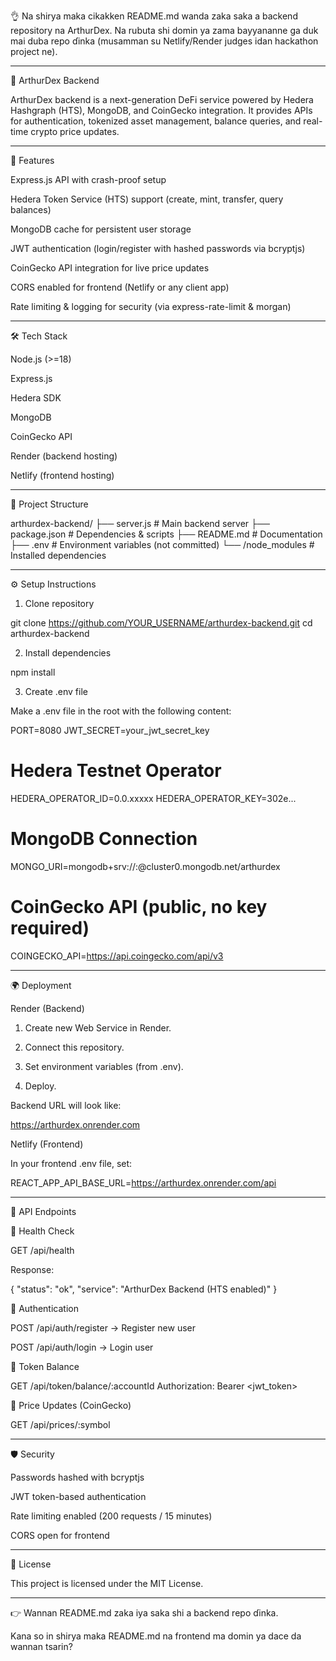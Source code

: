 👌 Na shirya maka cikakken README.md wanda zaka saka a backend repository na ArthurDex.
Na rubuta shi domin ya zama bayyananne ga duk mai duba repo ɗinka (musamman su Netlify/Render judges idan hackathon project ne).


---

📘 ArthurDex Backend

ArthurDex backend is a next-generation DeFi service powered by Hedera Hashgraph (HTS), MongoDB, and CoinGecko integration.
It provides APIs for authentication, tokenized asset management, balance queries, and real-time crypto price updates.


---

🚀 Features

Express.js API with crash-proof setup

Hedera Token Service (HTS) support (create, mint, transfer, query balances)

MongoDB cache for persistent user storage

JWT authentication (login/register with hashed passwords via bcryptjs)

CoinGecko API integration for live price updates

CORS enabled for frontend (Netlify or any client app)

Rate limiting & logging for security (via express-rate-limit & morgan)



---

🛠️ Tech Stack

Node.js (>=18)

Express.js

Hedera SDK

MongoDB

CoinGecko API

Render (backend hosting)

Netlify (frontend hosting)



---

📂 Project Structure

arthurdex-backend/
├── server.js        # Main backend server
├── package.json     # Dependencies & scripts
├── README.md        # Documentation
├── .env             # Environment variables (not committed)
└── /node_modules    # Installed dependencies


---

⚙️ Setup Instructions

1. Clone repository

git clone https://github.com/YOUR_USERNAME/arthurdex-backend.git
cd arthurdex-backend

2. Install dependencies

npm install

3. Create .env file

Make a .env file in the root with the following content:

PORT=8080
JWT_SECRET=your_jwt_secret_key

# Hedera Testnet Operator
HEDERA_OPERATOR_ID=0.0.xxxxx
HEDERA_OPERATOR_KEY=302e...

# MongoDB Connection
MONGO_URI=mongodb+srv://<username>:<password>@cluster0.mongodb.net/arthurdex

# CoinGecko API (public, no key required)
COINGECKO_API=https://api.coingecko.com/api/v3


---

🌍 Deployment

Render (Backend)

1. Create new Web Service in Render.


2. Connect this repository.


3. Set environment variables (from .env).


4. Deploy.



Backend URL will look like:

https://arthurdex.onrender.com

Netlify (Frontend)

In your frontend .env file, set:

REACT_APP_API_BASE_URL=https://arthurdex.onrender.com/api


---

📡 API Endpoints

🔹 Health Check

GET /api/health

Response:

{ "status": "ok", "service": "ArthurDex Backend (HTS enabled)" }

🔹 Authentication

POST /api/auth/register → Register new user

POST /api/auth/login → Login user


🔹 Token Balance

GET /api/token/balance/:accountId
Authorization: Bearer <jwt_token>

🔹 Price Updates (CoinGecko)

GET /api/prices/:symbol


---

🛡️ Security

Passwords hashed with bcryptjs

JWT token-based authentication

Rate limiting enabled (200 requests / 15 minutes)

CORS open for frontend



---

📜 License

This project is licensed under the MIT License.


---

👉 Wannan README.md zaka iya saka shi a backend repo ɗinka.

Kana so in shirya maka README.md na frontend ma domin ya dace da wannan tsarin?

